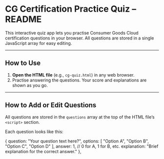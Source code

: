 # CG Certification Practice Quiz – README

This interactive quiz app lets you practise Consumer Goods Cloud certification questions in your browser. All questions are stored in a single JavaScript array for easy editing.

---

## How to Use

1. **Open the HTML file** (e.g., `cg-quiz.html`) in any web browser.
2. Practise answering the questions. Your score and explanations are shown as you go.

---

## How to Add or Edit Questions

All questions are stored in the `questions` array at the top of the HTML file’s `<script>` section.

Each question looks like this:


{
  question: "Your question text here?",
  options: [
    "Option A",
    "Option B",
    "Option C",
    "Option D"
  ],
  answer: 1, // 0 for A, 1 for B, etc.
  explanation: "Brief explanation for the correct answer."
},
